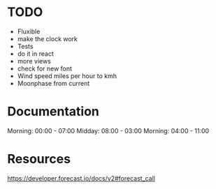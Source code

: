 # TODO
- Fluxible
- make the clock work
- Tests
- do it in react
- more views
- check for new font
- Wind speed miles per hour to kmh
- Moonphase from current


# Documentation
Morning: 00:00 - 07:00
Midday: 08:00 - 03:00
Morning: 04:00 - 11:00

# Resources
https://developer.forecast.io/docs/v2#forecast_call

